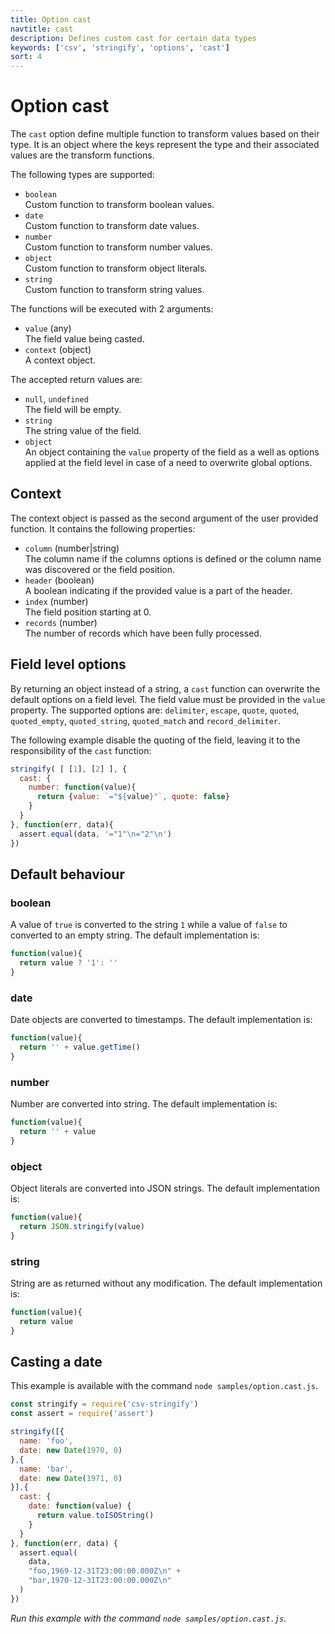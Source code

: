 ```yaml
---
title: Option cast
navtitle: cast
description: Defines custom cast for certain data types
keywords: ['csv', 'stringify', 'options', 'cast']
sort: 4
---
```


# Option cast

The `cast` option define multiple function to transform values based on their type. It is an object where the keys represent the type and their associated values are the transform functions.

The following types are supported:

* `boolean`   
  Custom function to transform boolean values.
* `date`   
  Custom function to transform date values.
* `number`   
  Custom function to transform number values.
* `object`   
  Custom function to transform object literals.
* `string`   
  Custom function to transform string values.
  
The functions will be executed with 2 arguments:

* `value` (any)   
  The field value being casted.
* `context` (object)   
  A context object.

The accepted return values are:
* `null`, `undefined`   
  The field will be empty.
* `string`   
  The string value of the field.
* `object`   
  An object containing the `value` property of the field as a well as options applied at the field level in case of a need to overwrite global options.

## Context

The context object is passed as the second argument of the user provided function. It contains the following properties:

* `column` (number|string)   
  The column name if the columns options is defined or the column name was discovered or the field position.
* `header` (boolean)   
  A boolean indicating if the provided value is a part of the header.
* `index` (number)   
  The field position starting at 0.
* `records` (number)   
  The number of records which have been fully processed.

## Field level options

By returning an object instead of a string, a `cast` function can overwrite the default options on a field level. The field value must be provided in the `value` property. The supported options are: `delimiter`, `escape`, `quote`, `quoted`, `quoted_empty`, `quoted_string`, `quoted_match` and `record_delimiter`.

The following example disable the quoting of the field, leaving it to the responsibility of the `cast` function:

```js
stringify( [ [1], [2] ], {
  cast: {
    number: function(value){
      return {value: `="${value}"`, quote: false}
    }
  }
}, function(err, data){
  assert.equal(data, '="1"\n="2"\n')
})
``` 

## Default behaviour

### boolean

A value of `true` is converted to the string `1` while a value of `false` to converted to an empty string. The default implementation is:

```js
function(value){
  return value ? '1': ''
}
```

### date

Date objects are converted to timestamps. The default implementation is:

```js
function(value){
  return '' + value.getTime()
}
```

### number

Number are converted into string. The default implementation is:

```js
function(value){
  return '' + value
}
```

### object

Object literals are converted into JSON strings. The default implementation is:

```js
function(value){
  return JSON.stringify(value)
}
```

### string   

String are as returned without any modification. The default implementation is:

```js
function(value){
  return value
}
```

## Casting a date

This example is available with the command `node samples/option.cast.js`.

```js
const stringify = require('csv-stringify')
const assert = require('assert')

stringify([{
  name: 'foo',
  date: new Date(1970, 0)
},{
  name: 'bar',
  date: new Date(1971, 0)
}],{
  cast: {
    date: function(value) {
      return value.toISOString()
    }
  }
}, function(err, data) {
  assert.equal(
    data,
    "foo,1969-12-31T23:00:00.000Z\n" +
    "bar,1970-12-31T23:00:00.000Z\n"
  )
})
```

_Run this example with the command `node samples/option.cast.js`._
